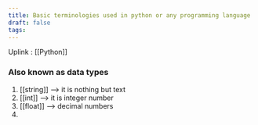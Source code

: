 ```yaml
---
title: Basic terminologies used in python or any programming language
draft: false
tags:
---
```

Uplink : [[Python]]
### Also known as data types

1. [[string]] --> it is nothing but text 
2. [[int]] --> it is integer number
3. [[float]] --> decimal numbers
4. 